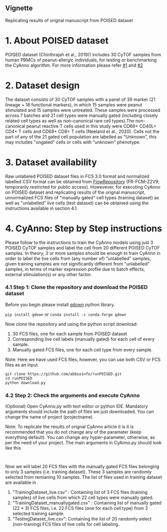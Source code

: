 ## Vignette
Replicating results of orignal manuscript from POISED dataset

# 1. About POISED dataset
POISED dataset (Chinthrajah et al., 2019)) includes 30 CyTOF samples from human PBMCs of peanut-allergic individuals, for testing or benchmarking the CyAnno algorithm. For more information please refer [#1](https://www.thelancet.com/pdfs/journals/lancet/PIIS0140-6736(19)31793-3.pdf) and [#2](https://www.biorxiv.org/content/10.1101/2020.08.28.272559v1) 

# 2. Dataset design
The dataset consists of 30 CyTOF samples with a panel of 39 marker (21 lineage + 18 functional markers), in which 15 samples were peanut stimulated and 15 samples were untreated. These samples were processed across 7 batches and 21 cell types were manually gated (including closely related cell types as well as non-canonical rare cell types).The non-canonical peanut reactive T cells used in this study were CD69+ CD40L+ CD4+ T cells and CD69+ CD8+ T cells (Neeland et al., 2020). Cells not the part of any of the 21 gated cell population are labelled as "Unknown", this may includes "ungated" cells or cells with "unknown" phenotype.

# 3. Dataset availability
Raw unlabeled POISED dataset files in FCS 3.0 format and normalized labelled CSV format can be obtained from [FlowRepository](https://flowrepository.org/) (FR-FCM-Z2V9; temporarily restricted for public access). Howevever, for executing CyAnno on POISED dataset and replicating results of the orignal manuscript, unnormalized FCS files of "manually gated" cell types (training dataset) as well as "unlabelled" live cells (test dataset) can be obtained using the instructions available in section 4.1.

# 4. CyAnno: Step by Step instructions
Please follow to the instructions to train the CyAnno models using just 3 POISED CyTOF samples and label the cell from 20 different POISED CyTOF samples. In theory, 3 or more samples should be enough to train CyAnno in order to label the live cells from (any number of) "unlabelled" samples, given training samples are not significantly different from "unlabelled" samples, in terms of marker expression profile due to batch effects, external stimulation(s) or any other factor.

### 4.1 Step 1: Clone the repository and download the POISED dataset

Before you begin please install [gdown](https://github.com/wkentaro/gdown) python library. 

``` pip install gdown ```   or   ```conda install -c conda-forge gdown```

Now clone the repository and using the python script download: 
1. 30 FCS files, one for each sample from POISED dataset 
2. Corresponding live cell labels (manually gated) for each cell of every sample.
3. Manually gated FCS files, one for each cell type from every sample.

Note: Here we have used FCS files, however, you can use both CSV or FCS files as an input.
```
git clone https://github.com/abbioinfo/runPOISED.git
cd runPOISED
python download.py
```

### 4.2 Step 2: Check the arguments and execute CyAnno

(Optional) Open CyAnno.py with text editor or python IDE. Mandatory arguments should include the path of files we just downloaded. You can change the name of project (projectname). 

Note: To replicate the results of orignal CyAnno article it is it is recommended that you do not change any of the paramater (keep everything default). You can change any hyper-parameter, otherwise, as per the need of your project. The main arguments in CyAnno.py should look like this

```


```

Now we will label 20 FCS files with the manually gated FCS files belonging to only 3 samples (i.e. training dataset). These 3 samples are randomly selected from remianing 10 samples. The list of files used in training dataset are available in 
1. "TrainingDataset_live.csv" : Containing list of 3 FCS files (training samples) of live cells from which 22 cell types were manually gated.
2. "TrainingDataset_manuallygated.csv" : Containing list of manually gated (22 * 3) FCS files, i.e. 22 FCS files (one for each cell type) from 3 selected training sample.
3. "TestingDataset_live.csv": Containing the list of 20 randomly select (non-training) FCS files of live cells for cell labeling.






